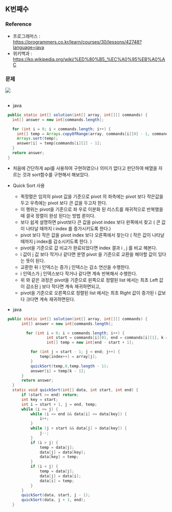 ## K번째수

### Reference  
 - 프로그래머스 : https://programmers.co.kr/learn/courses/30/lessons/42748?language=java
 - 위키백과 : https://ko.wikipedia.org/wiki/%ED%80%B5_%EC%A0%95%EB%A0%AC

### 문제
<img src = "https://user-images.githubusercontent.com/40849381/93227050-f41af900-f7ae-11ea-907b-c3c9605b86b4.png"/>
 <br><br>

- java
 ```java
  public static int[] solution(int[] array, int[][] commands) {
    int[] answer = new int[commands.length];

    for (int i = 0; i < commands.length; i++) {
      int[] temp = Arrays.copyOfRange(array, commands[i][0] - 1, commands[i][1]);
      Arrays.sort(temp);
      answer[i] = temp[commands[i][2] - 1];
    }
    return answer;
  }
```
- 처음에 간단하게 api를 사용하여 구현하였으나 의미가 없다고 판단하여 
배열을 자르는 것과 sort함수를 구현해서 해보았다.
- Quick Sort 사용
  - 퀵정렬은 임의의 pivot 값을 기준으로 pivot 의 좌측에는 pivot 보다 작은값을 두고 우측에는 pivot 보다 큰 값을 두고자 한다.
  - 이 행위는 pivot을 기준으로 좌 우로 이분화 된 리스트를 재귀적으로 반복했을 때 결국 정렬이 완성 된다는 방법 론이다.
  - 보다 쉽게 설명하면 pivot보다 큰 값을 pivot index 보다 왼쪽에서 찾고 ( 큰 값 이 나타날 때까지 i index 를 증가시키도록 한다.)
  - pivot 보다 작은 값을 pivot index 보다 오른쪽에서 찾는다 ( 작은 값이 나타날 때까지 j index를 감소시키도록 한다. )
  - pivot을 기준으로 값 비교가 완료되었다면 index 결과 i , j 를 비교 해본다.
  - i 값이 j 값 보다 작거나 같다면 분명 pivot 을 기준으로 교환을 해야할 값이 있다는 뜻이 된다.
  - 교환한 뒤 i 인덱스는 증가 j 인덱스는 감소 연산을 수행한다.
  - i 인덱스가 j 인덱스보다 작거나 같다면 계속 반복해서 수행한다.
  - 위 와 같은 과정은 pivot을 기준으로 왼쪽으로 정렬된 list 에서는 최초 Left 값이 감소된 j 보다 작다면 계속 재귀하면되고,
  - pivot을 기준으로 오른쪽으로 정렬된 list 에서는 최초 Right 값이 증가된 i 값보다 크다면 계속 재귀하면된다.
 
 - java 
 ```java
  public static int[] solution(int[] array, int[][] commands) {
        int[] answer = new int[commands.length];

          for (int i = 0; i < commands.length; i++) {
                   int start = commands[i][0], end = commands[i][1], k = commands[i][2], index = 0;
                   int[] temp = new int[end - start + 1];

            for (int j = start - 1; j < end; j++) {
                temp[index++] = array[j];
            }
            quickSort(temp,0,temp.length - 1);
            answer[i] = temp[k - 1];
        }
        return answer;
    }
    static void quickSort(int[] data, int start, int end) {
        if (start >= end) return;
        int key = start;
        int i = start + 1, j = end, temp;
        while (i <= j) {
            while (i <= end && data[i] <= data[key]) {
                i++;
            }
            while (j > start && data[j] > data[key]) {
                j--;
            }
            if (i > j) {
                temp = data[j];
                data[j] = data[key];
                data[key] = temp;
            }
            if (i < j) {
                temp = data[j];
                data[j] = data[i];
                data[i] = temp;
            }
        }
        quickSort(data, start, j - 1);
        quickSort(data, j + 1, end);
    }
```